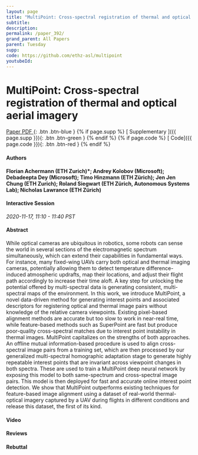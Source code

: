 ```yaml
---
layout: page
title: "MultiPoint: Cross-spectral registration of thermal and optical aerial imagery"
subtitle: 
description:
permalink: /paper_392/
grand_parent: All Papers
parent: Tuesday
supp: 
code: https://github.com/ethz-asl/multipoint
youtubeId: 
---
```


# MultiPoint: Cross-spectral registration of thermal and optical aerial imagery

[<i class="fa fa-file-text-o" aria-hidden="true"></i> Paper PDF ](https://drive.google.com/file/d/1ZLUrgdCfsXLhyW2RPgDb4ijzE8AwAfMk/view){: .btn .btn-blue } {% if page.supp %} [<i class="fa fa-file-text-o" aria-hidden="true"></i> Supplementary ]({{ page.supp }}){: .btn .btn-green } {% endif %} {% if page.code %} [<i class="fa fa-github" aria-hidden="true"></i> Code]({{ page.code }}){: .btn .btn-red }
{% endif %}

#### Authors
**Florian Achermann (ETH Zurich)*; Andrey Kolobov (Microsoft); Debadeepta Dey (Microsoft); Timo Hinzmann (ETH Zürich); Jen Jen Chung (ETH Zurich); Roland Siegwart (ETH Zürich, Autonomous Systems Lab); Nicholas Lawrance (ETH Zürich)**

#### Interactive Session
*2020-11-17, 11:10 - 11:40 PST*

#### Abstract
While optical cameras are ubiquitous in robotics, some robots can sense the world in several sections of the electromagnetic spectrum simultaneously, which can extend their capabilities in fundamental ways. For instance, many fixed-wing UAVs carry both optical and thermal imaging cameras, potentially allowing them to detect temperature difference-induced atmospheric updrafts, map their locations, and adjust their flight path accordingly to increase their time aloft. A key step for unlocking the potential offered by multi-spectral data is generating consistent, multi-spectral maps of the environment. In this work, we introduce MultiPoint, a novel data-driven method for generating interest points and associated descriptors for registering optical and thermal image pairs without knowledge of the relative camera viewpoints. Existing pixel-based alignment methods are accurate but too slow to work in near-real time, while feature-based methods such as SuperPoint are fast but produce poor-quality cross-spectral matches due to interest point instability in thermal images. MultiPoint capitalizes on the strengths of both approaches.
An offline mutual information-based procedure is used to align cross-spectral image pairs from a training set, which are then processed by our generalized multi-spectral homographic adaptation stage to generate highly repeatable interest points that are invariant across viewpoint changes in both spectra. These are used to train a MultiPoint deep neural network by exposing  this model to both same-spectrum and cross-spectral image pairs. This model is then deployed for fast and accurate online interest point detection. 
We show that MultiPoint outperforms existing techniques for feature-based image alignment using a dataset of real-world thermal-optical imagery captured by a UAV during flights in different conditions and release this dataset, the first of its kind.

#### Video 

#### Reviews

#### Rebuttal
